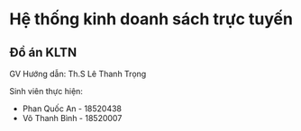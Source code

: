 # Hệ thống kinh doanh sách trực tuyến

## Đồ án KLTN

GV Hướng dẫn: Th.S Lê Thanh Trọng

Sinh viên thực hiện:

- Phan Quốc An - 18520438
- Võ Thanh Bình - 18520007
